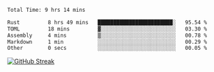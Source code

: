 <!--START_SECTION:waka-->

```txt
Total Time: 9 hrs 14 mins

Rust         8 hrs 49 mins   ████████████████████████░   95.54 %
TOML         18 mins         ▓░░░░░░░░░░░░░░░░░░░░░░░░   03.30 %
Assembly     4 mins          ▒░░░░░░░░░░░░░░░░░░░░░░░░   00.78 %
Markdown     1 min           ░░░░░░░░░░░░░░░░░░░░░░░░░   00.29 %
Other        0 secs          ░░░░░░░░░░░░░░░░░░░░░░░░░   00.05 %
```

<!--END_SECTION:waka-->

[![GitHub Streak](https://streak-stats.demolab.com?user=liptaciak&hide_border=true&border_radius=9&date_format=M%20j%5B%2C%20Y%5D&ring=5194EB&currStreakLabel=0784EB&fire=03A6EB)](https://git.io/streak-stats)
